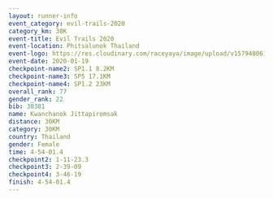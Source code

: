 ```yaml
--- 
layout: runner-info 
event_category: evil-trails-2020 
category_km: 30K 
event-title: Evil Trails 2020 
event-location: Phitsalunok Thailand 
event-logo: https://res.cloudinary.com/raceyaya/image/upload/v1579480618/logo/evil-trails_wm80bv.jpg 
event-date: 2020-01-19 
checkpoint-name2: SP1.1 8.2KM 
checkpoint-name3: SP5 17.1KM 
checkpoint-name4: SP1.2 23KM 
overall_rank: 77
gender_rank: 22
bib: 30381
name: Kwanchanok Jittapiromsak
distance: 30KM
category: 30KM
country: Thailand
gender: Female
time: 4-54-01.4
checkpoint2: 1-11-23.3
checkpoint3: 2-39-09
checkpoint4: 3-46-19
finish: 4-54-01.4
--- 
```

